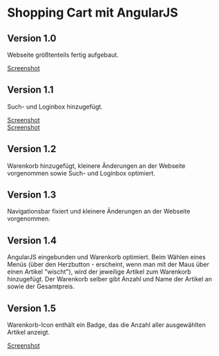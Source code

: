 # Shopping Cart mit AngularJS

## Version 1.0
Webseite größtenteils fertig aufgebaut.

[Screenshot](https://github.com/BassamxMednini/Online-Shop/blob/master/images/Screenshot_1.png?raw=true)

## Version 1.1
Such- und Loginbox hinzugefügt.

[Screenshot](https://github.com/BassamxMednini/Online-Shop/blob/master/images/Searchbox.png?raw=true)<br>
[Screenshot](https://github.com/BassamxMednini/Online-Shop/blob/master/images/Loginbox.png?raw=true)

## Version 1.2
Warenkorb hinzugefügt, kleinere Änderungen an der Webseite vorgenommen sowie Such- und Loginbox optimiert.

## Version 1.3
Navigationsbar fixiert und kleinere Änderungen an der Webseite vorgenommen.

## Version 1.4
AngularJS eingebunden und Warenkorb optimiert. Beim Wählen eines Menüs (über den Herzbutton - erscheint, wenn man mit der Maus über einen Artikel "wischt"), wird der jeweilige Artikel zum Warenkorb hinzugefügt. Der Warenkorb selber gibt Anzahl und Name der Artikel an sowie der Gesamtpreis.

## Version 1.5
Warenkorb-Icon enthält ein Badge, das die Anzahl aller ausgewählten Artikel anzeigt.

[Screenshot](https://github.com/BassamxMednini/Online-Shop/blob/master/images/Screenshot_2.png?raw=true)
